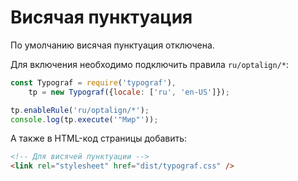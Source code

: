 # Висячая пунктуация
По умолчанию висячая пунктуация отключена.

Для включения необходимо подключить правила `ru/optalign/*`:
```js
const Typograf = require('typograf'),
    tp = new Typograf({locale: ['ru', 'en-US']});

tp.enableRule('ru/optalign/*');
console.log(tp.execute('"Мир"'));
```

А также в HTML-код страницы добавить:
```HTML
<!-- Для висячей пунктуации -->
<link rel="stylesheet" href="dist/typograf.css" />
```
